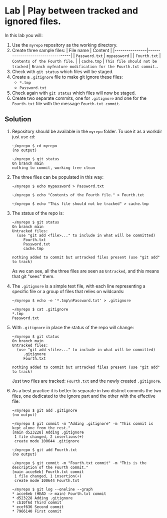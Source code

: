 # Lab | Play between tracked and ignored files.

In this lab you will:

1. Use the `myrepo` repository as the working directory.
2. Create three sample files:
   | File name      | Content                           |
   |----------------|-----------------------------------|
   | `Password.txt` | `mypassword`                      |
   | `Fourth.txt`   | `Contents of the Fourth file.`    |
   | `cache.tmp`    | `This file should not be tracked` |
   `Branch myfeature modification for the Fourth.txt commit.`.
3. Check with `git status` which files will be staged.
4. Create a `.gitignore` file to make git ignore these files:
   - `*.tmp`
   - `Password.txt`
5. Check again with `git status` which files will now be staged.
6. Create two separate commits, one for `.gitignore` and one for the `Fourth.txt`
   file with the message `Fourth.txt commit`.

## Solution

1. Repository should be available in the `myrepo` folder. To use it as a workdir
   just use `cd`:

   ```console
   ~/myrepo $ cd myrepo
   (no output)

   ~/myrepo $ git status
   On branch main
   nothing to commit, working tree clean
   ```

2. The three files can be populated in this way:

   ```console
   ~/myrepo $ echo mypassword > Password.txt

   ~/myrepo $ echo "Contents of the Fourth file." > Fourth.txt

   ~/myrepo $ echo "This file should not be tracked" > cache.tmp
   ```

3. The status of the repo is:

   ```console
   ~/myrepo $ git status
   On branch main
   Untracked files:
     (use "git add <file>..." to include in what will be committed)
        Fourth.txt
        Password.txt
        cache.tmp

   nothing added to commit but untracked files present (use "git add" to track)
   ```

   As we can see, all the three files are seen as `Untracked`, and this means
   that git "sees" them.

4. The `.gitignore` is a simple text file, with each line representing a
   specific file or a group of files that relies on wildcards:

   ```console
   ~/myrepo $ echo -e '*.tmp\nPassword.txt' > .gitignore

   ~/myrepo $ cat .gitignore
   *.tmp
   Password.txt
   ```

5. With `.gitignore` in place the status of the repo will change:

   ```console
   ~/myrepo $ git status
   On branch main
   Untracked files:
     (use "git add <file>..." to include in what will be committed)
        .gitignore
        Fourth.txt

   nothing added to commit but untracked files present (use "git add" to track)
   ```

   Just two files are tracked: `Fourth.txt` and the newly created `.gitignore`.

6. As a best practice it is better to separate in two distinct commits the two
   files, one dedicated to the ignore part and the other with the effective
   file:

   ```console
   ~/myrepo $ git add .gitignore
   (no output)

   ~/myrepo $ git commit -m "Adding .gitignore" -m "This commit is kept alone from the rest."
   [main d523228] Adding .gitignore
    1 file changed, 2 insertions(+)
    create mode 100644 .gitignore

   ~/myrepo $ git add Fourth.txt
   (no output)

   ~/myrepo $ git commit -m "Fourth.txt commit" -m "This is the description of the Fourth commit."
   [main acce6eb] Fourth.txt commit
    1 file changed, 1 insertion(+)
    create mode 100644 Fourth.txt

   ~/myrepo $ git log --oneline --graph 
   * acce6eb (HEAD -> main) Fourth.txt commit
   * d523228 Adding .gitignore
   * cb10f6d Third commit
   * ecef636 Second commit
   * 7966140 First commit
   ```
